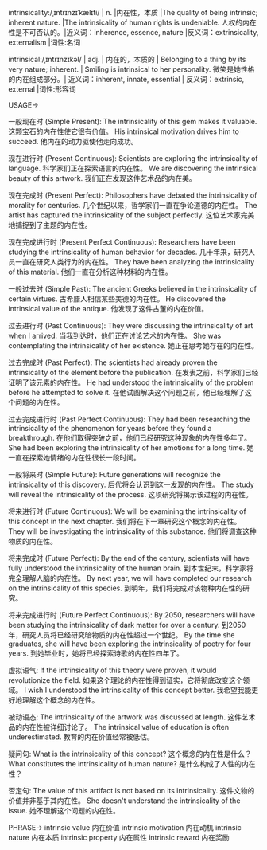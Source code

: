 intrinsicality:/ˌɪntrɪnzɪˈkælɪti/ | n. |内在性，本质 |The quality of being intrinsic; inherent nature. |The intrinsicality of human rights is undeniable. 人权的内在性是不可否认的。|近义词：inherence, essence, nature |反义词：extrinsicality, externalism |词性:名词

intrinsical:/ˌɪntrɪnzɪkəl/ | adj. | 内在的，本质的 | Belonging to a thing by its very nature; inherent. |  Smiling is intrinsical to her personality. 微笑是她性格的内在组成部分。| 近义词：inherent, innate, essential | 反义词：extrinsic, external |词性:形容词


USAGE->

一般现在时 (Simple Present):
The intrinsicality of this gem makes it valuable. 这颗宝石的内在性使它很有价值。
His intrinsical motivation drives him to succeed.  他内在的动力驱使他走向成功。

现在进行时 (Present Continuous):
Scientists are exploring the intrinsicality of language. 科学家们正在探索语言的内在性。
We are discovering the intrinsical beauty of this artwork. 我们正在发现这件艺术品的内在美。


现在完成时 (Present Perfect):
Philosophers have debated the intrinsicality of morality for centuries.  几个世纪以来，哲学家们一直在争论道德的内在性。
The artist has captured the intrinsicality of the subject perfectly.  这位艺术家完美地捕捉到了主题的内在性。

现在完成进行时 (Present Perfect Continuous):
Researchers have been studying the intrinsicality of human behavior for decades.  几十年来，研究人员一直在研究人类行为的内在性。
They have been analyzing the intrinsicality of this material.  他们一直在分析这种材料的内在性。

一般过去时 (Simple Past):
The ancient Greeks believed in the intrinsicality of certain virtues. 古希腊人相信某些美德的内在性。
He discovered the intrinsical value of the antique. 他发现了这件古董的内在价值。

过去进行时 (Past Continuous):
They were discussing the intrinsicality of art when I arrived. 当我到达时，他们正在讨论艺术的内在性。
She was contemplating the intrinsicality of her existence.  她正在思考她存在的内在性。


过去完成时 (Past Perfect):
The scientists had already proven the intrinsicality of the element before the publication. 在发表之前，科学家们已经证明了该元素的内在性。
He had understood the intrinsicality of the problem before he attempted to solve it. 在他试图解决这个问题之前，他已经理解了这个问题的内在性。


过去完成进行时 (Past Perfect Continuous):
They had been researching the intrinsicality of the phenomenon for years before they found a breakthrough. 在他们取得突破之前，他们已经研究这种现象的内在性多年了。
She had been exploring the intrinsicality of her emotions for a long time. 她一直在探索她情绪的内在性很长一段时间。

一般将来时 (Simple Future):
Future generations will recognize the intrinsicality of this discovery. 后代将会认识到这一发现的内在性。
The study will reveal the intrinsicality of the process. 这项研究将揭示该过程的内在性。


将来进行时 (Future Continuous):
We will be examining the intrinsicality of this concept in the next chapter. 我们将在下一章研究这个概念的内在性。
They will be investigating the intrinsicality of this substance. 他们将调查这种物质的内在性。


将来完成时 (Future Perfect):
By the end of the century, scientists will have fully understood the intrinsicality of the human brain. 到本世纪末，科学家将完全理解人脑的内在性。
By next year, we will have completed our research on the intrinsicality of this species. 到明年，我们将完成对该物种内在性的研究。


将来完成进行时 (Future Perfect Continuous):
By 2050, researchers will have been studying the intrinsicality of dark matter for over a century. 到2050年，研究人员将已经研究暗物质的内在性超过一个世纪。
By the time she graduates, she will have been exploring the intrinsicality of poetry for four years. 到她毕业时，她将已经探索诗歌的内在性四年了。

虚拟语气:
If the intrinsicality of this theory were proven, it would revolutionize the field. 如果这个理论的内在性得到证实，它将彻底改变这个领域。
I wish I understood the intrinsicality of this concept better. 我希望我能更好地理解这个概念的内在性。


被动语态:
The intrinsicality of the artwork was discussed at length. 这件艺术品的内在性被详细讨论了。
The intrinsical value of education is often underestimated. 教育的内在价值经常被低估。


疑问句:
What is the intrinsicality of this concept? 这个概念的内在性是什么？
What constitutes the intrinsicality of human nature? 是什么构成了人性的内在性？


否定句:
The value of this artifact is not based on its intrinsicality. 这件文物的价值并非基于其内在性。
She doesn't understand the intrinsicality of the issue. 她不理解这个问题的内在性。


PHRASE->
intrinsic value 内在价值
intrinsic motivation 内在动机
intrinsic nature  内在本质
intrinsic property 内在属性
intrinsic reward 内在奖励
